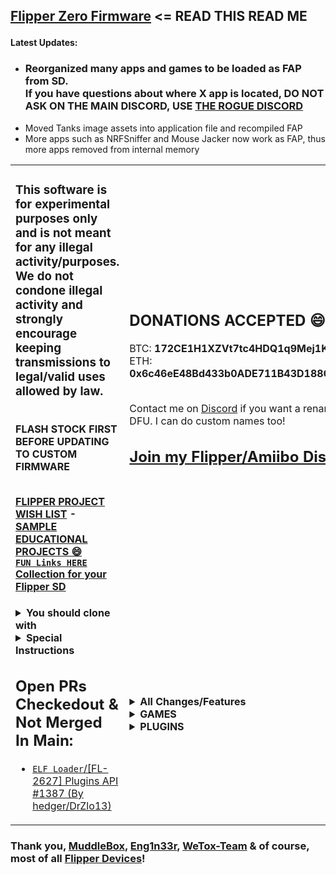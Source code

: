 <h2>

[Flipper Zero Firmware](https://github.com/flipperdevices/flipperzero-firmware/blob/dev/ReadMe.md) <= READ THIS READ ME</h2>
<b>Latest Updates:</b>
<ul>
<li><h3><B>Reorganized many apps and games to be loaded as FAP from SD.<br>If you have questions about where X app is located, DO NOT ASK ON THE MAIN DISCORD, USE <a href='https://discord.gg/gF2bBUzAFe'>THE ROGUE DISCORD</a></B></h3></li>
<li>Moved Tanks image assets into application file and recompiled FAP</li>
<li>More apps such as NRFSniffer and Mouse Jacker now work as FAP, thus more apps removed from internal memory</li>
</ul>
  
<table width="100%" border="0" cellspacing="0">
  <tr>
    <td>

<h3>This software is for experimental purposes only and is not meant for any illegal activity/purposes. We do not condone illegal activity and strongly encourage keeping transmissions to legal/valid uses allowed by law.</h3>
<br><b>FLASH STOCK FIRST BEFORE UPDATING TO CUSTOM FIRMWARE<b>
    
<br>[FLIPPER PROJECT WISH LIST](https://github.com/RogueMaster/flipperzero-firmware-wPlugins/blob/unleashed/RoadMap.md) - [SAMPLE EDUCATIONAL PROJECTS 😄](https://github.com/RogueMaster/flipperzero-firmware-wPlugins/blob/unleashed/RoadMap.md)
<br>[`FUN Links HERE` Collection for your Flipper SD](https://github.com/RogueMaster/awesome-flipperzero-withModules)
</td>
      <td>

<h2>DONATIONS ACCEPTED 😄🚀💸</h2>
BTC: <B>172CE1H1XZVt7tc4HDQ1q9Mej1K7VuHfEf</B><br>
ETH: <B>0x6c46eE48Bd433b0ADE711B43D188Cf8215cd51c2</B>
    <br>
    <br>
    
Contact me on [Discord](https://discord.gg/gF2bBUzAFe) if you want a renamed Flipper DFU. I can do custom names too!
<br><h2>[Join my Flipper/Amiibo Discord](https://discord.gg/gF2bBUzAFe)</h2>
</td>
      </tr>
      <tr><td>

<details>
  <summary><B>You should clone with</B></summary></br>

  ```shell
$ git clone --recursive https://github.com/RogueMaster/flipperzero-firmware-wPlugins.git
$ cd flipperzero-firmware-wPlugins/
$ ./fbt resources icons
$ ./fbt --with-updater updater_package
$ ./fbt plugin_dist FIRMWARE_APP_SET=ext_apps
```
</details>

<details>
  <summary><B>Special Instructions</B></summary></br>
  
- [GAMES ONLY MODE PASSWORD: UP UP DOWN DOWN LEFT CENTER LEFT CENTER FOR MAIN MENU](https://github.com/RogueMaster/flipperzero-firmware-wPlugins/blob/unleashed/GAMES_ONLY.md)
- Add a folder to SD card named `apps` with [the `.fap` files](https://github.com/RogueMaster/awesome-flipperzero-withModules/tree/rogue_main/apps)
- Download these files into the subghz/assets folder on your SD card. Edit the two `_map` files to contain your specific subghz (.SUB) files.
- - Note 1: If you don't have a subghz/assets folder, you should ensure you have made at least one clean flash with stock firmware and your SD card installed in order to ensure the database structure is built, otherwise it will not exist for alternative forks.
- - Note 2: /any is a special keyword signifying either /int (internal storage) or /ext (external storage).
- - Note 3: the changes you are making to the `_map` files is to point to the location of the specific assets of the touchtunes folder as well as the universal RF map apps which you will have to develop or compile seperately and are not a part of this repo. 
- - Note 4: /any is effectively root, so the folder structure should start "/any/subghz/assets" and not what is based on the repo below do not blindly copy the repo it will not work.
- - [assets/resources/subghz/assets/universal_rf_map.txt](https://github.com/RogueMaster/flipperzero-firmware-wPlugins/blob/unleashed/assets/resources/subghz/assets/universal_rf_map.txt)
- - [assets/resources/subghz/assets/touchtunes_map.txt](https://github.com/RogueMaster/flipperzero-firmware-wPlugins/blob/unleashed/assets/resources/subghz/assets/touchtunes_map.txt)
- - [assets/resources/subghz/assets/setting_user](https://github.com/RogueMaster/flipperzero-firmware-wPlugins/blob/unleashed/assets/resources/subghz/assets/setting_user) **UPDATE IGNORE FLAG TO TRUE TO UNLEASH YOUR FLIPPER!!**
- Download this file into the nfc/assets folder on your SD card. 
- - [assets/resources/nfc/assets/mf_classic_dict.nfc](https://github.com/RogueMaster/flipperzero-firmware-wPlugins/blob/unleashed/assets/resources/nfc/assets/mf_classic_dict.nfc)
- Download this file into the infrared/assets folder on your SD card. 
- - [assets/resources/infrared/assets/tv.ir](https://github.com/RogueMaster/flipperzero-firmware-wPlugins/blob/unleashed/assets/resources/infrared/assets/tv.ir)
- Add a folder to SD card named `wav_player` (for 8bit 2ch unsigned wav files) 
- Add a folder to SD card named `music_player` (FMF and RTTTL/TXT files)
- Eventually, if all possible apps are added to [applications/meta/application.fam](https://github.com/RogueMaster/flipperzero-firmware-wPlugins/blob/unleashed/applications/meta/application.fam), your DFU will not install due to size. However, currently, all apps @ 818KB DFU has been tested to install successfully.
</details>


## Open PRs Checkedout & Not Merged In Main:
- [`ELF Loader`/[FL-2627] Plugins API #1387 (By hedger/DrZlo13)](https://github.com/flipperdevices/flipperzero-firmware/pull/1387)
  
</td><td>
<details>
  <summary><B>All Changes/Features</b></summary><br/>
  
- Animations: Hold Center to change flipper idle animation. [Thanks to Zycenios](https://github.com/flipperdevices/flipperzero-firmware/commit/111786ef40e50a40d2e510595672b569d9b97bba) With changes by RogueMaster.
- Animations: Idle animations will show all animations regardless of level and butthurt [Thanks to qqMajiKpp]
- Animations: SubGHZ Scanning image with Pikachu [Thanks to Panzer00Z](https://github.com/Panzer00Z/flipperzero-firmware/blob/3a548ea9bb181c9348d8afb427890c411456134e/assets/icons/SubGhz/Scanning_123x52.png)
- Development free space thanks to removal of unused debug tools and [thanks to ESurge](https://github.com/RogueMaster/flipperzero-firmware-wPlugins/pull/46/files) for removal of first start assets.
- Flashing the firmware using the blackmagic board with make blackmagic_load [From WeTox](https://github.com/wetox-team/flipperzero-firmware)
- Icon Decode/Encode [(Thanks to PixlEmly)](https://github.com/RogueMaster/flipperzero-firmware-wPlugins/pull/55/files)
- NFC: Display UL PWD_AUTH payload / ntag-pwd-capture [(Thanks to GMMan)](https://github.com/GMMan/flipperzero-firmware/tree/dev-new)
- NFC: Mifare UL update to show name of emulated tag (By RogueMaster with some help from GMMan)
- Plugins: Fixed sound decay issues on music player [Thanks to qqMajiKpp]
- Plugins: Menu, Icons and Raycast exit [Thanks to Redlink](https://github.com/redlink2/flipperzero-firmware/tree/menuChanges)
- Plugins: Snake and Tetris show score. [Thanks to whoamins](https://github.com/flipperdevices/flipperzero-firmware/commit/7feda832ede1ba8468eff2ca055fef3ddbdc16ac) With changes by RogueMaster.
- RFID: Direct Emulation from [(atomsmasha)](https://github.com/flipperdevices/flipperzero-firmware/pull/1371)
- RFID: Removing T5577 passwords via the cli command rfid clear_pass_t5577 using a dictionary attack; don't use this unless you are certain that a password is present [From WeTox](https://github.com/wetox-team/flipperzero-firmware)
- Settings: Actual PIN Lock [(By RogueMaster)](https://github.com/RogueMaster/flipperzero-firmware-wPlugins/blob/unleashed/applications/desktop/desktop.c)
- Settings: Auto-Lock Options Added: 10s+15s+90s [(By RogueMaster)](https://github.com/RogueMaster/flipperzero-firmware-wPlugins/blob/unleashed/applications/desktop/desktop_settings/scenes/desktop_settings_scene_start.c)
- Settings: Battery Meter on Desktop [Thanks to McAzzaMan](https://github.com/McAzzaMan/flipperzero-firmware/tree/BatteryPercentageView)
- Settings: Desktop => [Games Only Mode (By RogueMaster)](https://github.com/RogueMaster/flipperzero-firmware-wPlugins/blob/unleashed/GAMES_ONLY.md) [(Thanks to Astrrra for Inverted Mode to Mimic)](https://github.com/wetox-team/flipperzero-firmware/commit/ce91582b7417c5d7a9d8416c17a102d3a5868238)
- - [UP UP DOWN DOWN LEFT CENTER LEFT CENTER FOR MAIN MENU](https://github.com/RogueMaster/flipperzero-firmware-wPlugins/blob/unleashed/GAMES_ONLY.md)<== FULL LIST OF GAMES ONLY CONTROLS
- Settings: Favorite Game by holding UP on Desktop [Thanks to gotnull](https://github.com/RogueMaster/flipperzero-firmware-wPlugins/pull/57)
- Settings: Hold Down for Games Menu [(Thanks to ESurge)](https://github.com/ESurge/flipperzero-firmware-wPlugins)
- Settings: LCD Timeout Options Added: 10s+90s+2min+5min+10min [(By RogueMaster)](https://github.com/RogueMaster/flipperzero-firmware-wPlugins/blob/unleashed/applications/notification/notification_settings_app.c)
- Settings: Renamed flippers have the correct name for Bluetooth pairing [(By RogueMaster)](https://github.com/RogueMaster/flipperzero-firmware-wPlugins/blob/unleashed/firmware/targets/f7/furi_hal/furi_hal_version.c#L95)
- Settings: Scan names will have timestamp instead of random name assigned for [NFC](https://github.com/RogueMaster/flipperzero-firmware-wPlugins/blob/unleashed/lib/toolbox/random_name.c) and [SubGHz](https://github.com/RogueMaster/flipperzero-firmware-wPlugins/blob/unleashed/applications/subghz/scenes/subghz_scene_read_raw.c) (By RogueMaster)
- SubGHz: Auto Detect Raw in READ action from [perspecdev](https://github.com/RogueMaster/flipperzero-firmware-wPlugins/pull/79)
- SubGHz: Protocols Came Atomo, FAAC_SLH, Keeloq, Keeloq Common, Nice Flor S, SecPlus v1+v2 and Star Line updates from [Eng1n33r](https://github.com/Eng1n33r/flipperzero-firmware)
- SubGHz: Unlock from SD flag from [(cloudbreakdaniel)](https://github.com/RogueMaster/flipperzero-firmware-wPlugins/commit/97db0dc91ee3dff812b4dec0618e3f198de14405).  Update `subghz/assets/setting_user` with [this file](https://github.com/RogueMaster/flipperzero-firmware-wPlugins/blob/unleashed/assets/resources/subghz/assets/setting_user) on SD.  **UPDATE IGNORE FLAG TO TRUE TO UNLEASH YOUR FLIPPER!!**

 </details>

<details>
  <summary><B>GAMES</b></summary><br/>
  
- - Games `HIDDEN` if they dont work well; can be added under [applications/meta/application.fam](https://github.com/RogueMaster/flipperzero-firmware-wPlugins/blob/unleashed/applications/meta/application.fam#L54)
- - Check [the `.fap` files](https://github.com/RogueMaster/awesome-flipperzero-withModules/tree/rogue_main/apps) for external SD games
- `ELF` [2048 (By OlegSchwann)](https://github.com/OlegSchwann/flipperzero-firmware/tree/hackaton/game_2048/applications/game-2048)
- `ELF` [Arkanoid (By gotnull)](https://github.com/gotnull/flipperzero-firmware-wPlugins)
- [Chess (By Okalachev)](https://github.com/okalachev/flipperzero-firmware/tree/chess) Crashes 1st load if FW <~750KB or every load on larger FW `HIDDEN "chess_game"`
- [Chip8 Emulator (By mega8bit)](https://github.com/mega8bit/flipperzero-firmware) Updated by ESurge. Add SD folder `chip8`, [Get GAMES HERE](https://johnearnest.github.io/chip8Archive/) `HIDDEN "chip8"`
- `ELF` [Dice Roller Including SEX/WAR/8BALL/WEED DICE (By RogueMaster)](https://github.com/RogueMaster/flipperzero-firmware-wPlugins/blob/unleashed/applications/dice/dice.c)
- `ELF` [Flappy Bird (By DroomOne)](https://github.com/DroomOne/flipperzero-firmware/tree/dev/applications/flappy_bird)
- `ELF` [Game of Life (Updated to work by tgxn)(By itsyourbedtime)](https://github.com/tgxn/flipperzero-firmware/blob/dev/applications/game_of_life/game_of_life.c)
- `ELF` [Mandelbrot Set (By Possibly-Matt)](https://github.com/Possibly-Matt/flipperzero-firmware-wPlugins)
- `ELF` [RayCast (Bt Zlo)](https://github.com/flipperdevices/flipperzero-firmware/tree/zlo/raycast-game-engine)
- `ELF` Snake [OFW]
- `ELF` [Tanks (By Alexgr13)](https://github.com/alexgr13/flipperzero-firmware/tree/fork/dev/applications/tanks-game)
- `ELF` [Tetris (By jeffplang)](https://github.com/jeffplang/flipperzero-firmware/tree/tetris_game/applications/tetris_game)
- `ELF` [Tic Tac Toe (By gotnull)](https://github.com/gotnull/flipperzero-firmware-wPlugins)
- `ELF` [Video Poker (By PixlEmly)](https://github.com/PixlEmly/flipperzero-firmware-testing/blob/unleashed/applications/VideoPoker/poker.c)
</details>

<details>
  <summary><B>PLUGINS</b></summary><br/>

- - Check [the `.fap` files](https://github.com/RogueMaster/awesome-flipperzero-withModules/tree/rogue_main/apps) for external SD plugins
- `ELF` [Barcode Generator (By McAzzaMan)](https://github.com/McAzzaMan/flipperzero-firmware/tree/UPC-A_Barcode_Generator/applications/barcode_generator)
- `ELF` [Bluetooth Remote (By Cutch)[OFW]](https://github.com/flipperdevices/flipperzero-firmware/pull/1330)
- [Clock/Stopwatch (By CompaqDisc, Stopwatch & Sound Alert By RogueMaster)](https://gist.github.com/CompaqDisc/4e329c501bd03c1e801849b81f48ea61)
- `ELF` [Dolphin Backup (By nminaylov)](https://github.com/flipperdevices/flipperzero-firmware/pull/1384) Modified by RogueMaster
- `ELF` [Dolphin Restorer (By nminaylov)](https://github.com/flipperdevices/flipperzero-firmware/pull/1384) Cloned by RogueMaster
- [HID Analyzer (By Ownasaurus)](https://github.com/Ownasaurus/flipperzero-firmware/tree/hid-analyzer/applications/hid_analyzer)
- [Mouse Jacker (By mothball187)](https://github.com/mothball187/flipperzero-nrf24/tree/main/mousejacker) ([Pin Out](https://github.com/RogueMaster/flipperzero-firmware-wPlugins/tree/unleashed/applications/mousejacker) from nocomp/Frog/UberGuidoZ) `Req: NRF24`
- `ELF` [Mouse Jiggler (By Jacob-Tate)](https://github.com/Jacob-Tate/flipperzero-firmware/blob/dev/applications/mouse_jiggler/mouse_jiggler.c) (Original By MuddleBox)
- `ELF` Music Player [OFW]
- [NRF Sniff (By mothball187)](https://github.com/mothball187/flipperzero-nrf24/tree/main/nrfsniff) ([Pin Out](https://github.com/RogueMaster/flipperzero-firmware-wPlugins/tree/unleashed/applications/nrfsniff) from nocomp/Frog/UberGuidoZ) `Req: NRF24`
- [PicoPass Reader (By Bettse)](https://github.com/flipperdevices/flipperzero-firmware/pull/1366)
- [RF Remix (By ESurge)](https://github.com/ESurge/flipperzero-firmware-unirfremix) [(Original By jimilinuxguy)](https://github.com/jimilinuxguy/flipperzero-universal-rf-remote/tree/028d615c83f059bb2c905530ddb3d4efbd3cbcae/applications/jukebox)
- `ELF` [Sentry Safe (By H4ckd4ddy)](https://github.com/H4ckd4ddy/flipperzero-sentry-safe-plugin) ([Pin Out](https://github.com/RogueMaster/flipperzero-firmware-wPlugins/tree/unleashed/applications/sentry_safe) from [UberGuidoZ](https://github.com/UberGuidoZ/))
- `ELF` [Spectrum Analyzer (By jolcese)](https://github.com/jolcese/flipperzero-firmware/tree/spectrum/applications/spectrum_analyzer) [Updates (for testing) Thanks to theY4Kman](https://github.com/theY4Kman/flipperzero-firmware)
- [TOTP (By Astrrra)](https://github.com/wetox-team/flipperzero-firmware/tree/gen-totp)
- `ELF` [Touch Tunes Remote (By jimilinuxguy)](https://github.com/jimilinuxguy/flipperzero-universal-rf-remote/tree/028d615c83f059bb2c905530ddb3d4efbd3cbcae/applications/jukebox)
- `ELF` [WAV Player (By Zlo)](https://github.com/flipperdevices/flipperzero-firmware/tree/zlo/wav-player) Updated by Atmanos & RogueMaster To Work
- [WiFi Scanner (By gotnull)](https://github.com/RogueMaster/flipperzero-firmware-wPlugins/pull/99) `HIDDEN "wifi_scanner"` due to `Req: ESP8266`
</details>
</td></tr></table>

### Thank you, [MuddleBox](https://github.com/MuddledBox/flipperzero-firmware), [Eng1n33r](https://github.com/Eng1n33r/flipperzero-firmware), [WeTox-Team](https://github.com/wetox-team/flipperzero-firmware) & of course, most of all [Flipper Devices](https://github.com/flipperdevices/flipperzero-firmware)!
